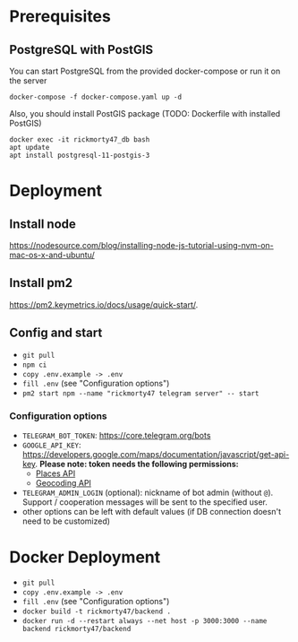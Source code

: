 # Prerequisites
## PostgreSQL with PostGIS

You can start PostgreSQL from the provided docker-compose or run it on the server
```shell script
docker-compose -f docker-compose.yaml up -d
```

Also, you should install PostGIS package (TODO: Dockerfile with installed PostGIS)
```shell script
docker exec -it rickmorty47_db bash
apt update
apt install postgresql-11-postgis-3
```

# Deployment

## Install node

https://nodesource.com/blog/installing-node-js-tutorial-using-nvm-on-mac-os-x-and-ubuntu/

## Install pm2

https://pm2.keymetrics.io/docs/usage/quick-start/.

## Config and start

* ```git pull```
* ```npm ci```
* ```copy .env.example -> .env```
* ```fill .env``` (see "Configuration options")
* ```pm2 start npm --name "rickmorty47 telegram server" -- start```

### Configuration options

- `TELEGRAM_BOT_TOKEN`: https://core.telegram.org/bots
- `GOOGLE_API_KEY`: https://developers.google.com/maps/documentation/javascript/get-api-key. **Please note: token needs the following permissions:**
  - [Places API](https://developers.google.com/maps/documentation/javascript/places-autocomplete#get-started)
  - [Geocoding API](https://developers.google.com/maps/documentation/javascript/geocoding#GetStarted)
- `TELEGRAM_ADMIN_LOGIN` (optional): nickname of bot admin (without `@`). Support / cooperation messages will be sent to the specified user. 
- other options can be left with default values (if DB connection doesn't need to be customized)

# Docker Deployment

* ```git pull```
* ```copy .env.example -> .env```
* ```fill .env``` (see "Configuration options")
* ```docker build -t rickmorty47/backend .```
* ```docker run -d --restart always --net host -p 3000:3000 --name backend rickmorty47/backend```
